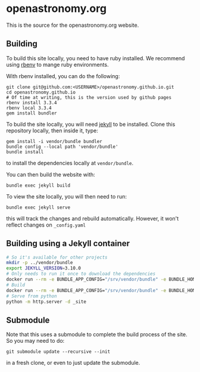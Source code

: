 # openastronomy.org

This is the source for the openastronomy.org website.

## Building

To build this site locally, you need to have ruby installed.
We recommend using [rbenv](https://github.com/rbenv/rbenv) to mange ruby environments.

With rbenv installed, you can do the following:

```shell
git clone git@github.com:<USERNAME>/openastronomy.github.io.git
cd openastronomy.github.io
# Of time at writing, this is the version used by github pages
rbenv install 3.3.4
rbenv local 3.3.4
gem install bundler
```

To build the site locally, you will need [jekyll](https://jekyllrb.com) to be installed.
Clone this repository locally, then inside it, type:

```shell
gem install -i vendor/bundle bundler
bundle config --local path 'vendor/bundle'
bundle install
```

to install the dependencies locally at `vendor/bundle`.

You can then build the website with:

```shell
bundle exec jekyll build
```

To view the site locally, you will then need to run:

```shell
bundle exec jekyll serve
```

this will track the changes and rebuild automatically.
However, it won't reflect changes on `_config.yaml`

## Building using a Jekyll container

```bash
# So it's available for other projects
mkdir -p ../vendor/bundle
export JEKYLL_VERSION=3.10.0
# Only needs to run it once to download the dependencies
docker run --rm -e BUNDLE_APP_CONFIG="/srv/vendor/bundle" -e BUNDLE_HOME="/srv/vendor/bundle" -e BUNDLE_PATH="/srv/vendor/bundle" --volume="$PWD:/srv/jekyll" --volume="$PWD/../vendor:/srv/vendor" -it jekyll/jekyll:$JEKYLL_VERSION  bundle install
# Build
docker run --rm -e BUNDLE_APP_CONFIG="/srv/vendor/bundle" -e BUNDLE_HOME="/srv/vendor/bundle" -e BUNDLE_PATH="/srv/vendor/bundle" --volume="$PWD:/srv/jekyll" --volume="$PWD/../vendor:/srv/vendor" -it jekyll/jekyll:$JEKYLL_VERSION  bundle exec jekyll build
# Serve from python
python -m http.server -d _site
```

## Submodule

Note that this uses a submodule to complete the build process of the site.
So you may need to do:

```shell
git submodule update --recursive --init
```

in a fresh clone, or even to just update the submodule.
